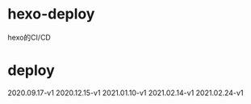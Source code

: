 # hexo-deploy
hexo的CI/CD

# deploy
2020.09.17-v1
2020.12.15-v1
2021.01.10-v1
2021.02.14-v1
2021.02.24-v1
